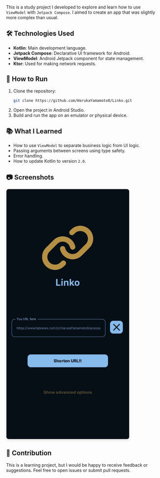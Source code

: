 This is a study project I developed to explore and learn how to use `ViewModel` with `Jetpack Compose`. I aimed to create an app that was slightly more complex than usual.

## 🛠️ Technologies Used

- **Kotlin**: Main development language.
- **Jetpack Compose**: Declarative UI framework for Android.
- **ViewModel**: Android Jetpack component for state management.
- **Ktor**: Used for making network requests.

## 🔧 How to Run

1. Clone the repository:
    ```bash
    git clone https://github.com/HarukaYamamoto0/Linko.git
    ```
2. Open the project in Android Studio.
3. Build and run the app on an emulator or physical device.

## 📚 What I Learned

- How to use `ViewModel` to separate business logic from UI logic.
- Passing arguments between screens using type safety.
- Error handling.
- How to update Kotlin to version `2.0`.

## 📷 Screenshots
<img src="images/screenshot.jpg" alt="Main Screen" width="400" style="border: 1px solid #ddd; border-radius: 8px; box-shadow: 0 4px 8px rgba(0, 0, 0, 0.1);" />

## 🤝 Contribution

This is a learning project, but I would be happy to receive feedback or suggestions. Feel free to open issues or submit pull requests.
